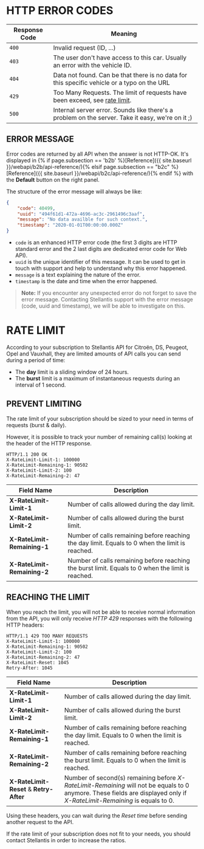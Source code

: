 
# HTTP ERROR CODES

|Response Code| Meaning|
|----|----|
|`400`| Invalid request (ID, ...) |
|`403`|	The user don't have access to this car. Usually an error with the vehicle ID.|
|`404`| Data not found. Can be that there is no data for this specific vehicle or a typo on the URL |
|`429`| Too Many Requests. The limit of requests have been exceed, see [rate limit](#rate-limit). |
|`500`| Internal server error. Sounds like there's a problem on the server. Take it easy, we're on it ;)|

## ERROR MESSAGE

Error codes are returned by all API when the answer is not HTTP-OK. It's displayed in {% if page.subsection == 'b2b' %}[Reference]({{ site.baseurl }}/webapi/b2b/api-reference/){% elsif page.subsection == "b2c" %}[Reference]({{ site.baseurl }}/webapi/b2c/api-reference/){% endif %} with the **Default** button on the right panel.

The structure of the error message will always be like:

```json
{
    "code": 40499,
    "uuid": "494f61d1-472a-4696-ac3c-2961496c3aaf",
    "message": "No data availble for such context.",
    "timestamp": "2020-01-01T00:00:00.000Z"
}
```

- `code` is an enhanced HTTP error code (the first 3 digits are HTTP standard error and the 2 last digits are dedicated error code for Web API). 
- `uuid` is the unique identifier of this message. It can be used to get in touch with support and help to understand why this error happened.
- `message` is a text explaining the nature of the error.
- `timestamp` is the date and time when the error happened.

> **Note:** If you encounter any unexpected error do not forget to save the error message. Contacting Stellantis support with the error message (code, uuid and timestamp), we will be able to investigate on this.

# RATE LIMIT

According to your subscription to Stellantis API for Citroën, DS, Peugeot, Opel and Vauxhall, they are limited amounts of API calls you can send during a period of time:
- The **day** limit is a sliding window of 24 hours.
- The **burst** limit is a maximum of instantaneous requests during an interval of 1 second.

## PREVENT LIMITING

The rate limit of your subscription should be sized to your need in terms of requests (burst & daily). 

However, it is possible to track your number of remaining call(s) looking at the header of the HTTP response.

```http
HTTP/1.1 200 OK
X-RateLimit-Limit-1: 100000
X-RateLimit-Remaining-1: 90502
X-RateLimit-Limit-2: 100
X-RateLimit-Remaining-2: 47
```

Field Name | Description
--- | ----
**X-RateLimit-Limit-1** | Number of calls allowed during the day limit.
**X-RateLimit-Limit-2** | Number of calls allowed during the burst limit.
**X-RateLimit-Remaining-1**  | Number of calls remaining before reaching the day limit. Equals to 0 when the limit is reached.
**X-RateLimit-Remaining-2**  | Number of calls remaining before reaching the burst limit. Equals to 0 when the limit is reached.

## REACHING THE LIMIT

When you reach the limit, you will not be able to receive normal information from the API, you will only receive *HTTP 429* responses with the following HTTP headers:

```http
HTTP/1.1 429 TOO MANY REQUESTS
X-RateLimit-Limit-1: 100000
X-RateLimit-Remaining-1: 90502
X-RateLimit-Limit-2: 100
X-RateLimit-Remaining-2: 47
X-RateLimit-Reset: 1045
Retry-After: 1045
```


Field Name | Description
--- | ----
**X-RateLimit-Limit-1** | Number of calls allowed during the day limit.
**X-RateLimit-Limit-2** | Number of calls allowed during the burst limit.
**X-RateLimit-Remaining-1**  | Number of calls remaining before reaching the day limit. Equals to 0 when the limit is reached.
**X-RateLimit-Remaining-2**  | Number of calls remaining before reaching the burst limit. Equals to 0 when the limit is reached.
**X-RateLimit-Reset** & **Retry-After**  | Number of second(s) remaining before *X-RateLimit-Remaining* will not be equals to 0 anymore. These fields are displayed only if *X-RateLimit-Remaining* is equals to 0.

Using these headers, you can wait during the *Reset time* before sending another request to the API.

If the rate limit of your subscription does not fit to your needs, you should contact Stellantis in order to increase the ratios.

